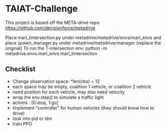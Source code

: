 # TAIAT-Challenge

This project is based off the META-drive repo: https://github.com/decisionforce/metadrive

Place marl_tintersection.py under metadrive/metadrive/envs/marl_envs and place spawn_manager.py under metadrive/metadrive/manager (replace the original)
To run the T-intersection env: python -m metadrive.envs.marl_envs.marl_tintersection 


## Checklist
* Change observation space:
  *len(obs) = 12 
 * each space may be empty, coalition 1 vehicle, or coalition 2 vehicle
 * need position for each vehicle, may also need velocity
* wrap the env.step() to simulate a traffic light
 * actions : [0:stop, 1:go]
* Implement "controller" for human vehicles (they should know how to drive)
 * look into pid or idm 
* train PPO 
